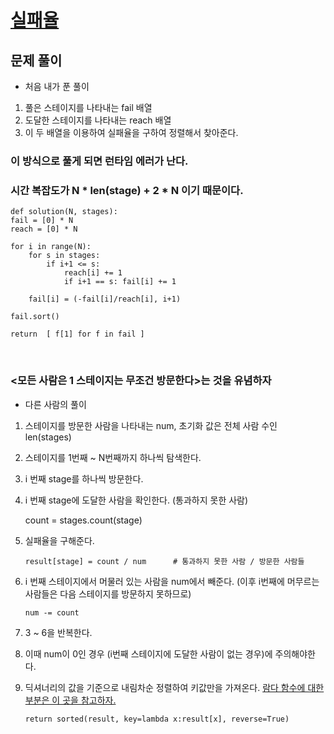# [실패율](https://programmers.co.kr/learn/courses/30/lessons/42889)

## 문제 풀이

- 처음 내가 푼 풀이
1. 풀은 스테이지를 나타내는 fail 배열
2. 도달한 스테이지를 나타내는 reach 배열
3. 이 두 배열을 이용하여 실패율을 구하여 정렬해서 찾아준다.

### 이 방식으로 풀게 되면 런타임 에러가 난다. <br>
### 시간 복잡도가 N * len(stage) + 2 * N 이기 때문이다. <br>

    
    def solution(N, stages):
    fail = [0] * N
    reach = [0] * N

    for i in range(N):
        for s in stages:
            if i+1 <= s:
                reach[i] += 1
                if i+1 == s: fail[i] += 1

        fail[i] = (-fail[i]/reach[i], i+1)

    fail.sort()

    return  [ f[1] for f in fail ]

<br>

### <모든 사람은 1 스테이지는 무조건 방문한다>는 것을 유념하자

- 다른 사람의 풀이
1. 스테이지를 방문한 사람을 나타내는 num, 초기화 값은 전체 사람 수인 len(stages)
2. 스테이지를 1번째 ~ N번째까지 하나씩 탐색한다.
3. i 번째 stage를 하나씩 방문한다.
4. i 번째 stage에 도달한 사람을 확인한다. (통과하지 못한 사람)
    
      count = stages.count(stage)
      
5. 실패율을 구해준다.

       result[stage] = count / num      # 통과하지 못한 사람 / 방문한 사람들
 
6. i 번째 스테이지에서 머물러 있는 사람을 num에서 빼준다. (이후 i번째에 머무르는 사람들은 다음 스테이지를 방문하지 못하므로)

       num -= count

7. 3 ~ 6을 반복한다. 
8. 이때 num이 0인 경우 (i번째 스테이지에 도달한 사람이 없는 경우)에 주의해야한다.
9. 딕셔너리의 값을 기준으로 내림차순 정렬하여 키값만을 가져온다. [람다 함수에 대한 부분은 이 곳을 참고하자.](https://github.com/bosl95/algorithm/READEMD.md#L118)

       return sorted(result, key=lambda x:result[x], reverse=True)

